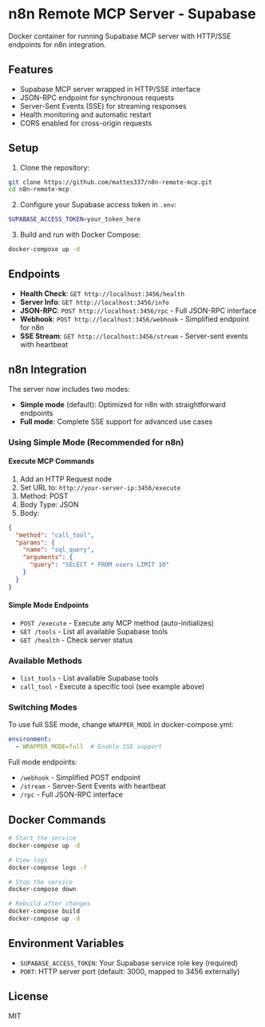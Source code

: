 # n8n Remote MCP Server - Supabase

Docker container for running Supabase MCP server with HTTP/SSE endpoints for n8n integration.

## Features

- Supabase MCP server wrapped in HTTP/SSE interface
- JSON-RPC endpoint for synchronous requests
- Server-Sent Events (SSE) for streaming responses
- Health monitoring and automatic restart
- CORS enabled for cross-origin requests

## Setup

1. Clone the repository:
```bash
git clone https://github.com/mattes337/n8n-remote-mcp.git
cd n8n-remote-mcp
```

2. Configure your Supabase access token in `.env`:
```bash
SUPABASE_ACCESS_TOKEN=your_token_here
```

3. Build and run with Docker Compose:
```bash
docker-compose up -d
```

## Endpoints

- **Health Check**: `GET http://localhost:3456/health`
- **Server Info**: `GET http://localhost:3456/info`
- **JSON-RPC**: `POST http://localhost:3456/rpc` - Full JSON-RPC interface
- **Webhook**: `POST http://localhost:3456/webhook` - Simplified endpoint for n8n
- **SSE Stream**: `GET http://localhost:3456/stream` - Server-sent events with heartbeat

## n8n Integration

The server now includes two modes:
- **Simple mode** (default): Optimized for n8n with straightforward endpoints
- **Full mode**: Complete SSE support for advanced use cases

### Using Simple Mode (Recommended for n8n)

#### Execute MCP Commands
1. Add an HTTP Request node
2. Set URL to: `http://your-server-ip:3456/execute`
3. Method: POST
4. Body Type: JSON
5. Body:
```json
{
  "method": "call_tool",
  "params": {
    "name": "sql_query",
    "arguments": {
      "query": "SELECT * FROM users LIMIT 10"
    }
  }
}
```

#### Simple Mode Endpoints
- `POST /execute` - Execute any MCP method (auto-initializes)
- `GET /tools` - List all available Supabase tools
- `GET /health` - Check server status

### Available Methods
- `list_tools` - List available Supabase tools
- `call_tool` - Execute a specific tool (see example above)

### Switching Modes
To use full SSE mode, change `WRAPPER_MODE` in docker-compose.yml:
```yaml
environment:
  - WRAPPER_MODE=full  # Enable SSE support
```

Full mode endpoints:
- `/webhook` - Simplified POST endpoint
- `/stream` - Server-Sent Events with heartbeat
- `/rpc` - Full JSON-RPC interface

## Docker Commands

```bash
# Start the service
docker-compose up -d

# View logs
docker-compose logs -f

# Stop the service
docker-compose down

# Rebuild after changes
docker-compose build
docker-compose up -d
```

## Environment Variables

- `SUPABASE_ACCESS_TOKEN`: Your Supabase service role key (required)
- `PORT`: HTTP server port (default: 3000, mapped to 3456 externally)

## License

MIT